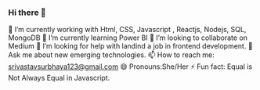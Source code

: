 ### Hi there 👋


 🔭 I’m currently working with Html, CSS, Javascript , Reactjs, Nodejs, SQL, MongoDB
 🌱 I’m currently learning Power BI
 👯 I’m looking to collaborate on Medium
 🤔 I’m looking for help with landind a job in frontend development.
 💬 Ask me about new emerging technologies.
 📫 How to reach me: srivastavsurbhaya123@gmail.com
 😄 Pronouns:She/Her
 ⚡ Fun fact: Equal is Not Always Equal in Javascript.

